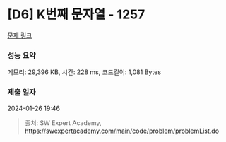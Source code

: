 # [D6] K번째 문자열 - 1257 

[문제 링크](https://swexpertacademy.com/main/code/problem/problemDetail.do?contestProbId=AV18KWf6ItECFAZN) 

### 성능 요약

메모리: 29,396 KB, 시간: 228 ms, 코드길이: 1,081 Bytes

### 제출 일자

2024-01-26 19:46



> 출처: SW Expert Academy, https://swexpertacademy.com/main/code/problem/problemList.do